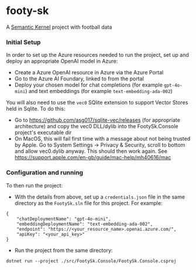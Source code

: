 # footy-sk
A [Semantic Kernel](https://learn.microsoft.com/en-us/semantic-kernel/overview/) project with football data

### Initial Setup

In order to set up the Azure resources needed to run the project, set up and deploy an appropriate OpenAI model in Azure:

* Create a Azure OpenAI resource in Azure via the Azure Portal
* Go to the Azure AI Foundary, linked to from the portal
* Deploy your chosen model for chat completions (for example `gpt-4o-mini`) and text embeddings (for example `text-embedding-ada-002`)

You will also need to use the `vec0` SQlite extension to support Vector Stores held in Sqlite.  To do this:
* Go to https://github.com/asg017/sqlite-vec/releases (for appropriate architecture) and copy the vec0 DLL/dylib into the FootySk.Console project's executable dir
* On MacOS, this will fail first time with a message about not being trusted by Apple.  Go to System Settings -> Privacy & Security, scroll to bottom and allow vec0.dylib anyway.  This should then work again.  See https://support.apple.com/en-gb/guide/mac-help/mh40616/mac


### Configuration and running

To then run the project:

* With the details from above, set up a `credentials.json` file in the same directory as the `FootySk.sln` file for this project.  For example:
```
{
    "chatDeploymentName": "gpt-4o-mini",
    "embeddingDeploymentName": "text-embedding-ada-002",
    "endpoint": "https://<your_resource_name>.openai.azure.com/",
    "apiKey": "<your_api_key>"
}
```
* Run the project from the same directory:
```
dotnet run --project ./src/FootySk.Console/FootySk.Console.csproj
```